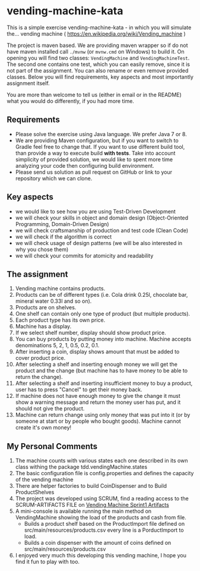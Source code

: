 vending-machine-kata
====================

This is a simple exercise vending-machine-kata - in which you will simulate the...
vending machine ( https://en.wikipedia.org/wiki/Vending_machine )

The project is maven based. We are providing maven wrapper so if do not have maven installed call `./mvnw` (or `mvnw.cmd` on Windows) to 
build it.
On opening you will find two classes: 
`VendingMachine` and `VendingMachineTest`.
The second one contains one test, which you can easily remove, since it is not part of the assignment.
You can also rename or even remove provided classes.
Below you will find requirements, key aspects and most importantly assignment itself.

You are more than welcome to tell us (either in email or in the README) what you would do differently, if you had more time.


Requirements
---------

* Please solve the exercise using Java language. We prefer Java 7 or 8.
* We are providing Maven configuration, but if you want to switch to Gradle feel free to change that.
If you want to use different build tool, than provide a way to execute build **with tests**.
Take into account simplicity of provided solution, we would like to spent more time analyzing your code then configuring build environment.
* Please send us solution as pull request on GitHub or link to your repository which we can clone.

Key aspects
----------------

* we would like to see how you are using Test-Driven Development
* we will check your skills in object and domain design (Object-Oriented Programming, Domain-Driven Design)
* we will check craftsmanship of production and test code (Clean Code)
* we will check if the algorithm is correct
* we will check usage of design patterns (we will be also interested in why you chose them)
* we will check your commits for atomicity and readability

The assignment
------------

1. Vending machine contains products.
2. Products can be of different types (i.e. Cola drink 0.25l, chocolate bar, mineral water 0.33l and so on).
3. Products are on shelves.
4. One shelf can contain only one type of product (but multiple products).
5. Each product type has its own price.
6. Machine has a display.
7. If we select shelf number, display should show product price.
8. You can buy products by putting money into machine. Machine accepts denominations 5, 2, 1, 0.5, 0.2, 0.1.
9. After inserting a coin, display shows amount that must be added to cover product price.
10. After selecting a shelf and inserting enough money we will get the product and the change (but machine has to have money to be able to return the change).
11. After selecting a shelf and inserting insufficient money to buy a product, user has to press "Cancel" to get their money back.
12. If machine does not have enough money to give the change it must show a warning message and return the money user has put, and it should not give the product.
13. Machine can return change using only money that was put into it (or by someone at start or by people who bought goods). Machine cannot create it's own money!

My Personal Comments
------------
1. The machine counts with various states each one described in its own class withing the package tdd.vendingMachine.states
2. The basic configuration file is config.properties and defines the capacity of the vending machine
3. There are helper factories to build CoinDispenser and to Build ProductShelves
4. The project was developed using SCRUM, find a reading access to the SCRUM-ARTIFACTS FILE on [Vending Machine Sprint1 Artifacts]( https://docs.google.com/spreadsheets/d/14JU7wEum9CQHT0LDA3SqwylU7LbLxOYh-Cf0j6Bg948/edit?usp=sharing )
5. A mini-console is available running the main method on VendingMachine showing the load of the products and cash from file.
    * Builds a product shelf based on the ProductImport file defined on src/main/resources/products.csv every line is a PorductImport to load.
    * Builds a coin dispenser with the amount of coins defined on src/main/resources/products.csv
6. I enjoyed very much this developing this vending machine, I hope you find it fun to play with too.
